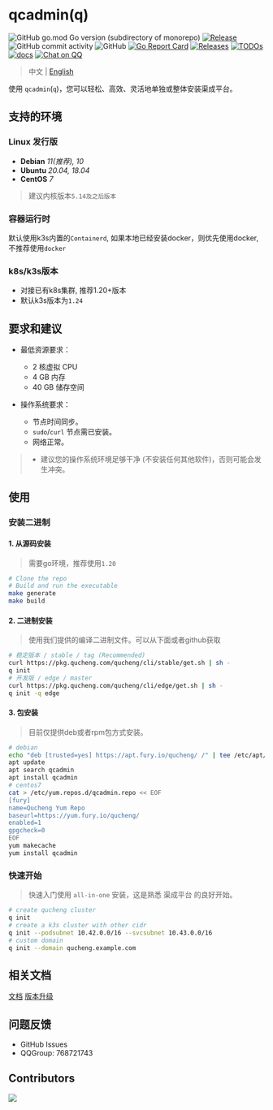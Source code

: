 # qcadmin(q)

![GitHub go.mod Go version (subdirectory of monorepo)](https://img.shields.io/github/go-mod/go-version/easysoft/quickon_cli?filename=go.mod&style=flat-square)
[![Release](https://github.com/easysoft/quickon_cli/actions/workflows/release.yml/badge.svg)](https://github.com/easysoft/quickon_cli/actions/workflows/release.yml)
![GitHub commit activity](https://img.shields.io/github/commit-activity/w/easysoft/quickon_cli?style=flat-square)
![GitHub](https://img.shields.io/badge/license-ZPL%20%2B%20AGPL-blue)
[![Go Report Card](https://goreportcard.com/badge/github.com/easysoft/quickon_cli)](https://goreportcard.com/report/github.com/easysoft/quickon_cli)
[![Releases](https://img.shields.io/github/release-pre/easysoft/quickon_cli.svg)](https://github.com/easysoft/quickon_cli/releases)
[![TODOs](https://img.shields.io/endpoint?url=https://api.tickgit.com/badge?repo=github.com/easysoft/quickon_cli)](https://www.tickgit.com/browse?repo=github.com/easysoft/quickon_cli)
[![docs](https://img.shields.io/badge/docs-done-green)](https://www.qucheng.com/)
[![Chat on QQ](https://img.shields.io/badge/chat-768721743-blueviolet?logo=TencentQQ)](https://img.qucheng.com/group/qq.jpg)

> 中文 | [English](README-EN.md)

使用 `qcadmin`(`q`)，您可以轻松、高效、灵活地单独或整体安装渠成平台。

## 支持的环境

### Linux 发行版

* **Debian**  *11(推荐), 10*
* **Ubuntu**  *20.04, 18.04*
* **CentOS**  *7*

> 建议内核版本`5.14及之后版本`

### 容器运行时

默认使用k3s内置的`Containerd`, 如果本地已经安装docker，则优先使用docker, 不推荐使用`docker`

### k8s/k3s版本

* 对接已有k8s集群, 推荐1.20+版本
* 默认k3s版本为`1.24`

## 要求和建议

* 最低资源要求：
  * 2 核虚拟 CPU
  * 4 GB 内存
  * 40 GB 储存空间

* 操作系统要求：

  * 节点时间同步。
  * `sudo`/`curl` 节点需已安装。
  * 网络正常。

> * 建议您的操作系统环境足够干净 (不安装任何其他软件)，否则可能会发生冲突。

## 使用

### 安装二进制

#### 1. 从源码安装

> 需要go环境，推荐使用`1.20`

```bash
# Clone the repo
# Build and run the executable
make generate
make build
```

#### 2. 二进制安装

> 使用我们提供的编译二进制文件。可以从下面或者github获取

```bash
# 稳定版本 / stable / tag (Recommended)
curl https://pkg.qucheng.com/qucheng/cli/stable/get.sh | sh -
q init
# 开发版 / edge / master
curl https://pkg.qucheng.com/qucheng/cli/edge/get.sh | sh -
q init -q edge
```

#### 3. 包安装

> 目前仅提供deb或者rpm包方式安装。

```bash
# debian
echo "deb [trusted=yes] https://apt.fury.io/qucheng/ /" | tee /etc/apt/sources.list.d/qcadmin.list
apt update
apt search qcadmin
apt install qcadmin
# centos7
cat > /etc/yum.repos.d/qcadmin.repo << EOF
[fury]
name=Qucheng Yum Repo
baseurl=https://yum.fury.io/qucheng/
enabled=1
gpgcheck=0
EOF
yum makecache
yum install qcadmin
```

### 快速开始

> 快速入门使用 `all-in-one` 安装，这是熟悉 渠成平台 的良好开始。

```bash
# create qucheng cluster
q init
# create a k3s cluster with other cidr
q init --podsubnet 10.42.0.0/16 --svcsubnet 10.43.0.0/16
# custom domain
q init --domain qucheng.example.com
```

## 相关文档

[文档](./docs/index.md)
[版本升级](https://github.com/easysoft/quickon_cli/wiki/%E7%89%88%E6%9C%AC%E5%8D%87%E7%BA%A7)

## 问题反馈

* GitHub Issues
* QQGroup: 768721743

## Contributors

<!-- readme: collaborators,contributors -start -->
<!-- readme: collaborators,contributors -end -->
<a href="https://github.com/easysoft/quickon_cli/graphs/contributors">
  <img src="https://contrib.rocks/image?repo=easysoft/quickon_cli" />
</a>
